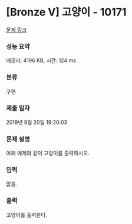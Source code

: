# [Bronze V] 고양이 - 10171 

[문제 링크](https://www.acmicpc.net/problem/10171) 

### 성능 요약

메모리: 4196 KB, 시간: 124 ms

### 분류

구현

### 제출 일자

2019년 9월 20일 19:20:03

### 문제 설명

<p>아래 예제와 같이 고양이를 출력하시오.</p>

### 입력 

 <p>없음.</p>

### 출력 

 <p>고양이를 출력한다.</p>

